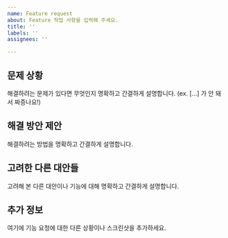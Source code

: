 ```yaml
---
name: Feature request
about: Feature 작업 사항을 입력해 주세요.
title: ''
labels: ''
assignees: ''

---
```


## 문제 상황
해결하려는 문제가 있다면 무엇인지 명확하고 간결하게 설명합니다. (ex. [...] 가 안 돼서 짜증나요!)

## 해결 방안 제안
해결하려는 방법을 명확하고 간결하게 설명합니다.

## 고려한 다른 대안들
고려해 본 다른 대안이나 기능에 대해 명확하고 간결하게 설명합니다.

## 추가 정보
여기에 기능 요청에 대한 다른 상황이나 스크린샷을 추가하세요.
